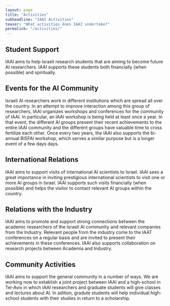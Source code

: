 ```yaml
---
layout: page
title: "Activities"
subheadline: "IAAI Activities"
teaser: "What activities does IAAI undertake?"
permalink: "/activities/"
---
```


## Student Support

IAAI aims to help Israeli research students that are aiming to become future AI researchers. IAAI supports these students both financially (when possible) and spiritually.

## Events for the AI Community

Israeli AI researchers work in different institutions which are spread all over the country. In an attempt to improve interaction among this group of researchers, IAAI organizes workshops and conferences for the community of IAAI. In particular, an IAAI workshop is being held at least once a year. In that event, the different AI groups present their recent achievements to the entire IAAI community and the different groups have valuable time to cross fertilize each other. Once every two years, the IAAI also supports the bi-annual BISFAI workshop, which serves a similar purpose but is a longer event of a few days days.

## International Relations

IAAI aims to support visits of international AI scientists to Israel. IAAI sees a great importance in inviting prestigious international scientists to visit one or more AI groups in Israel. IAAI supports such visits financially (when possible) and helps the visitor to contact relevant AI groups within the country.

## Relations with the Industry

IAAI aims to promote and support strong connections between the academic researchers of the Israeli AI community and relevant companies from the Industry. Relevant people from the industry come to the IAAT conferences on a regular basis and are invited to present their achievements in these conferences. IAAI also supports collaboration on research projects between Academia and Industry.

## Community Activities

IAAI aims to support the general community in a number of ways. We are working now to establish a joint project between IAAI and a high-school in Tel-Aviv in which IAAI researchers and graduate students will give classes and lectures about AI. In adition, gradute students will help individual high-school students with their studies in return to a scholarship.
